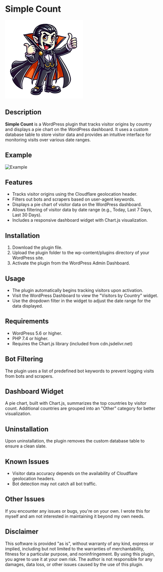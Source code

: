 # Simple Count

![Simple Count](https://raw.githubusercontent.com/emaech/simple-count/main/simple-count/simple-count.png)

## Description
**Simple Count** is a WordPress plugin that tracks visitor origins by country and displays a pie chart on the WordPress dashboard. It uses a custom database table to store visitor data and provides an intuitive interface for monitoring visits over various date ranges.

## Example
![Example](https://github.com/user-attachments/assets/ad16b114-6514-41e8-a0ba-c3bca5860f9c)

## Features
- Tracks visitor origins using the Cloudflare geolocation header.
- Filters out bots and scrapers based on user-agent keywords.
- Displays a pie chart of visitor data on the WordPress dashboard.
- Allows filtering of visitor data by date range (e.g., Today, Last 7 Days, Last 30 Days).
- Includes a responsive dashboard widget with Chart.js visualization.

## Installation
1. Download the plugin file.
2. Upload the plugin folder to the wp-content/plugins directory of your WordPress site.
3. Activate the plugin from the WordPress Admin Dashboard.


## Usage
- The plugin automatically begins tracking visitors upon activation.
- Visit the WordPress Dashboard to view the "Visitors by Country" widget.
- Use the dropdown filter in the widget to adjust the date range for the data displayed.

## Requirements
- WordPress 5.6 or higher.
- PHP 7.4 or higher.
- Requires the Chart.js library (included from cdn.jsdelivr.net)

## Bot Filtering
The plugin uses a list of predefined bot keywords to prevent logging visits from bots and scrapers.

## Dashboard Widget
A pie chart, built with Chart.js, summarizes the top countries by visitor count. Additional countries are grouped into an "Other" category for better visualization.

## Uninstallation
Upon uninstallation, the plugin removes the custom database table to ensure a clean slate.

## Known Issues
- Visitor data accuracy depends on the availability of Cloudflare geolocation headers.
- Bot detection may not catch all bot traffic.

## Other Issues
If you encounter any issues or bugs, you're on your own. I wrote this for myself and am not interested in maintaining it beyond my own needs.

## Disclaimer
This software is provided "as is", without warranty of any kind, express or implied, including but not limited to the warranties of merchantability, fitness for a particular purpose, and noninfringement. By using this plugin, you agree to use it at your own risk. The author is not responsible for any damages, data loss, or other issues caused by the use of this plugin.



